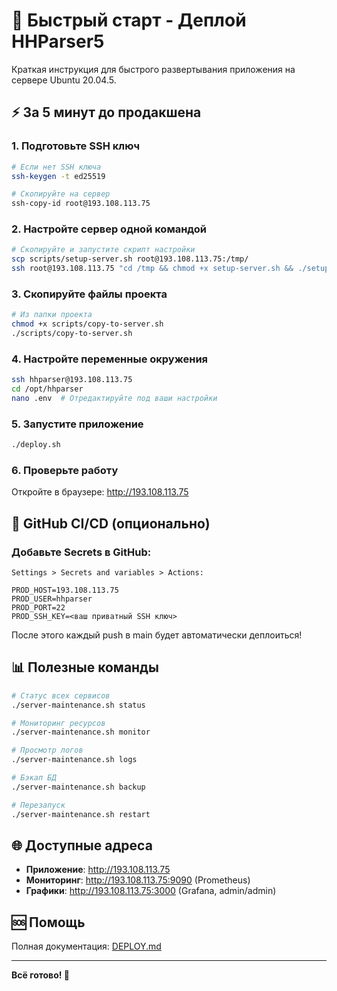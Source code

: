 # 🚀 Быстрый старт - Деплой HHParser5

Краткая инструкция для быстрого развертывания приложения на сервере Ubuntu 20.04.5.

## ⚡ За 5 минут до продакшена

### 1. Подготовьте SSH ключ

```bash
# Если нет SSH ключа
ssh-keygen -t ed25519

# Скопируйте на сервер
ssh-copy-id root@193.108.113.75
```

### 2. Настройте сервер одной командой

```bash
# Скопируйте и запустите скрипт настройки
scp scripts/setup-server.sh root@193.108.113.75:/tmp/
ssh root@193.108.113.75 "cd /tmp && chmod +x setup-server.sh && ./setup-server.sh"
```

### 3. Скопируйте файлы проекта

```bash
# Из папки проекта
chmod +x scripts/copy-to-server.sh
./scripts/copy-to-server.sh
```

### 4. Настройте переменные окружения

```bash
ssh hhparser@193.108.113.75
cd /opt/hhparser
nano .env  # Отредактируйте под ваши настройки
```

### 5. Запустите приложение

```bash
./deploy.sh
```

### 6. Проверьте работу

Откройте в браузере: http://193.108.113.75

## 🔧 GitHub CI/CD (опционально)

### Добавьте Secrets в GitHub:

```
Settings > Secrets and variables > Actions:

PROD_HOST=193.108.113.75
PROD_USER=hhparser  
PROD_PORT=22
PROD_SSH_KEY=<ваш приватный SSH ключ>
```

После этого каждый push в main будет автоматически деплоиться!

## 📊 Полезные команды

```bash
# Статус всех сервисов
./server-maintenance.sh status

# Мониторинг ресурсов  
./server-maintenance.sh monitor

# Просмотр логов
./server-maintenance.sh logs

# Бэкап БД
./server-maintenance.sh backup

# Перезапуск
./server-maintenance.sh restart
```

## 🌐 Доступные адреса

- **Приложение**: http://193.108.113.75
- **Мониторинг**: http://193.108.113.75:9090 (Prometheus)
- **Графики**: http://193.108.113.75:3000 (Grafana, admin/admin)

## 🆘 Помощь

Полная документация: [DEPLOY.md](DEPLOY.md)

---
**Всё готово! 🎉**

